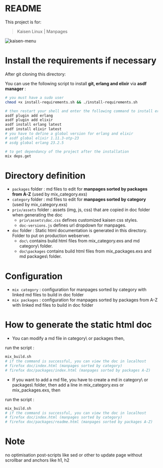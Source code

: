 # README

This project is for:
> Kaisen Linux | Manpages

![kaisen-menu](assets/kaisen_menu.png)

# Install the requirements if necessary

After git cloning this directory:  

You can use the following script to install **git, erlang and elixir** via **asdf manager** :

```bash
# you must have a sudo user
chmod +x install-requirements.sh && ./install-requirements.sh
```

```bash
# then restart your shell and enter the following command to install erlang and elixir via asdf
asdf plugin add erlang
asdf plugin add elixir
asdf install erlang latest
asdf install elixir latest
# you have to define a global version for erlang and elixir
# asdf global elixir 1.11.3-otp-23
# asdg global erlang 23.2.5 
```

```bash
# to get dependancy of the project after the installation
mix deps.get 
```

# Directory definition

- `packages` folder : md files to edit for **manpages sorted by packages from A-Z** (used by mix_category.exs)  
- `category` folder : md files to edit for **manpages sorted by category** (used by mix_category.exs)
- `priv/assets` folder : assets (img, js, css) that are copied in doc folder when generating the doc
    - `priv\assets\doc.css` defines customized kaisen css styles.
    - `doc-versions.js` defines url dropdown for manpages.
- `doc` folder : Static html documentation is generated in this directory. Folder to put on production webserver.
    - `doc\` contains build html files from mix_category.exs and md category\ folder.
    - `doc\packages` contains build html files from mix_packages.exs and md packages\ folder.

# Configuration

- `mix category` : configuration for manpages sorted by category with linked md files to build in doc folder
- `mix packages` : configuration for manpages sorted by packages from A-Z with linked md files to build in doc folder

# How to generate the static html doc

- You can modify a md file in category\ or packages then,

run the script :

```bash
mix_build.sh
# if the command is successful, you can view the doc in localhost
# firefox doc/index.html (manpages sorted by category)
# firefox doc/packages/index.html (manpages sorted by packages A-Z)
```

- If you want to add a md file, you have to create a md in category\ or packages\ folder, then add a line in mix_category.exs or mix_packages.exs, then

run the script :

```bash
mix_build.sh
# if the command is successful, you can view the doc in localhost
# firefox doc/index.html (manpages sorted by category)
# firefox doc/packages/readme.html (manpages sorted by packages A-Z)
```

# Note

no optimisation post-scripts like sed or other to update page without scrollbar and anchors like h1, h2